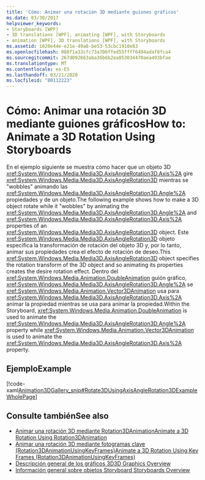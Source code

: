 ```yaml
---
title: 'Cómo: Animar una rotación 3D mediante guiones gráficos'
ms.date: 03/30/2017
helpviewer_keywords:
- Storyboards [WPF]
- 3D translations [WPF], animating [WPF], with Storyboards
- animation [WPF], 3D translations [WPF], with Storyboards
ms.assetid: 1020e44e-e21e-49a8-be53-53cbc1910e83
ms.openlocfilehash: 088f1a33cfc73a706ffed55ffff6494adaf8fca4
ms.sourcegitcommit: 267d092663aba36b6b2ea853034470aea493bfae
ms.translationtype: MT
ms.contentlocale: es-ES
ms.lasthandoff: 03/21/2020
ms.locfileid: "80112223"
---
```

# <a name="how-to-animate-a-3d-rotation-using-storyboards"></a><span data-ttu-id="f64d6-102">Cómo: Animar una rotación 3D mediante guiones gráficos</span><span class="sxs-lookup"><span data-stu-id="f64d6-102">How to: Animate a 3D Rotation Using Storyboards</span></span>
<span data-ttu-id="f64d6-103">En el ejemplo siguiente se muestra cómo hacer que un objeto 3D <xref:System.Windows.Media.Media3D.AxisAngleRotation3D.Axis%2A> gire <xref:System.Windows.Media.Media3D.AxisAngleRotation3D> mientras se "wobbles" animando las <xref:System.Windows.Media.Media3D.AxisAngleRotation3D.Angle%2A> propiedades y de un objeto.</span><span class="sxs-lookup"><span data-stu-id="f64d6-103">The following example shows how to make a 3D object rotate while it "wobbles" by animating the <xref:System.Windows.Media.Media3D.AxisAngleRotation3D.Angle%2A> and <xref:System.Windows.Media.Media3D.AxisAngleRotation3D.Axis%2A> properties of an <xref:System.Windows.Media.Media3D.AxisAngleRotation3D> object.</span></span> <span data-ttu-id="f64d6-104">Este <xref:System.Windows.Media.Media3D.AxisAngleRotation3D> objeto especifica la transformación de rotación del objeto 3D y, por lo tanto, animar sus propiedades crea el efecto de rotación de deseo.</span><span class="sxs-lookup"><span data-stu-id="f64d6-104">This <xref:System.Windows.Media.Media3D.AxisAngleRotation3D> object specifies the rotation transform of the 3D object and so animating its properties creates the desire rotation effect.</span></span> <span data-ttu-id="f64d6-105">Dentro del <xref:System.Windows.Media.Animation.DoubleAnimation> guión gráfico, <xref:System.Windows.Media.Media3D.AxisAngleRotation3D.Angle%2A> se <xref:System.Windows.Media.Animation.Vector3DAnimation> usa para <xref:System.Windows.Media.Media3D.AxisAngleRotation3D.Axis%2A> animar la propiedad mientras se usa para animar la propiedad.</span><span class="sxs-lookup"><span data-stu-id="f64d6-105">Within the Storyboard, <xref:System.Windows.Media.Animation.DoubleAnimation> is used to animate the <xref:System.Windows.Media.Media3D.AxisAngleRotation3D.Angle%2A> property while <xref:System.Windows.Media.Animation.Vector3DAnimation> is used to animate the <xref:System.Windows.Media.Media3D.AxisAngleRotation3D.Axis%2A> property.</span></span>  
  
## <a name="example"></a><span data-ttu-id="f64d6-106">Ejemplo</span><span class="sxs-lookup"><span data-stu-id="f64d6-106">Example</span></span>  
 [!code-xaml[Animation3DGallery_snip#Rotate3DUsingAxisAngleRotation3DExampleWholePage](~/samples/snippets/csharp/VS_Snippets_Wpf/Animation3DGallery_snip/CS/Rotat3DUsingAxisAngleRotation3DExample.xaml#rotate3dusingaxisanglerotation3dexamplewholepage)]  
  
## <a name="see-also"></a><span data-ttu-id="f64d6-107">Consulte también</span><span class="sxs-lookup"><span data-stu-id="f64d6-107">See also</span></span>

- [<span data-ttu-id="f64d6-108">Animar una rotación 3D mediante Rotation3DAnimation</span><span class="sxs-lookup"><span data-stu-id="f64d6-108">Animate a 3D Rotation Using Rotation3DAnimation</span></span>](how-to-animate-a-3-d-rotation-using-rotation3danimation.md)
- [<span data-ttu-id="f64d6-109">Animar una rotación 3D mediante fotogramas clave (Rotation3DAnimationUsingKeyFrames)</span><span class="sxs-lookup"><span data-stu-id="f64d6-109">Animate a 3D Rotation Using Key Frames (Rotation3DAnimationUsingKeyFrames)</span></span>](how-to-animate-a-3-d-rotation-using-key-frames.md)
- [<span data-ttu-id="f64d6-110">Descripción general de los gráficos 3D</span><span class="sxs-lookup"><span data-stu-id="f64d6-110">3D Graphics Overview</span></span>](3-d-graphics-overview.md)
- [<span data-ttu-id="f64d6-111">Información general sobre objetos Storyboard </span><span class="sxs-lookup"><span data-stu-id="f64d6-111">Storyboards Overview</span></span>](storyboards-overview.md)
